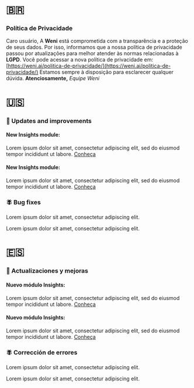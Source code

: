 # :brazil:

### Política de Privacidade
Caro usuário,
A **Weni** está comprometida com a transparência e a proteção de seus dados. Por isso, informamos que a nossa política de privacidade passou por atualizações para melhor atender às normas relacionadas à **LGPD**.
Você pode acessar a nova política de privacidade em: [https://weni.ai/politica-de-privacidade/](https://weni.ai/politica-de-privacidade/)
Estamos sempre à disposição para esclarecer qualquer dúvida.
**Atenciosamente,**
*Equipe Weni*


# :us:

### :rocket: Updates and improvements

#### New Insights module:

Lorem ipsum dolor sit amet, consectetur adipiscing elit, sed do eiusmod tempor incididunt ut labore. [Conheça](http://google.com)

#### New Insights module:

Lorem ipsum dolor sit amet, consectetur adipiscing elit, sed do eiusmod tempor incididunt ut labore. [Conheça](http://google.com)

### :fly: Bug fixes

Lorem ipsum dolor sit amet, consectetur adipiscing elit.

Lorem ipsum dolor sit amet, consectetur adipiscing elit.


# :es:

### :rocket: Actualizaciones y mejoras

#### Nuevo módulo Insights:

Lorem ipsum dolor sit amet, consectetur adipiscing elit, sed do eiusmod tempor incididunt ut labore. [Conheça](http://google.com)

#### Nuevo módulo Insights:

Lorem ipsum dolor sit amet, consectetur adipiscing elit, sed do eiusmod tempor incididunt ut labore. [Conheça](http://google.com)

### :fly: Corrección de errores

Lorem ipsum dolor sit amet, consectetur adipiscing elit.

Lorem ipsum dolor sit amet, consectetur adipiscing elit.
